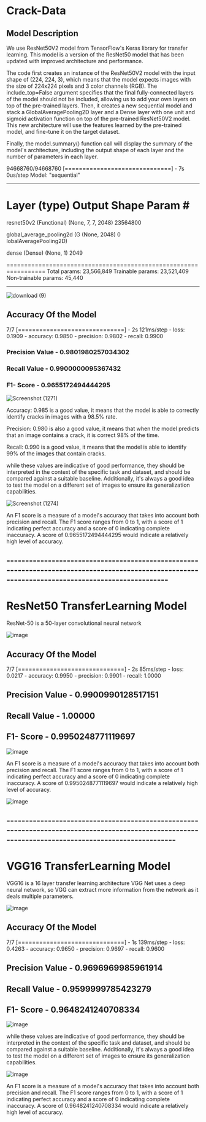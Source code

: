 # Crack-Data

## Model Description

We use ResNet50V2 model from TensorFlow's Keras library for transfer learning. This model is a version of the ResNet50 model that has been updated with improved architecture and performance.

The code first creates an instance of the ResNet50V2 model with the input shape of (224, 224, 3), which means that the model expects images with the size of 224x224 pixels and 3 color channels (RGB). The include_top=False argument specifies that the final fully-connected layers of the model should not be included, allowing us to add your own layers on top of the pre-trained layers.
Then, it creates a new sequential model and stack a GlobalAveragePooling2D layer and a Dense layer with one unit and sigmoid activation function on top of the pre-trained ResNet50V2 model. This new architecture will use the features learned by the pre-trained model, and fine-tune it on the target dataset.

Finally, the model.summary() function call will display the summary of the model's architecture, including the output shape of each layer and the number of parameters in each layer.

94668760/94668760 [==============================] - 7s 0us/step
Model: "sequential"
_________________________________________________________________
 Layer (type)                Output Shape              Param #   
=================================================================
 resnet50v2 (Functional)     (None, 7, 7, 2048)        23564800  
                                                                 
 global_average_pooling2d (G  (None, 2048)             0         
 lobalAveragePooling2D)                                          
                                                                 
 dense (Dense)               (None, 1)                 2049      
                                                                 
=================================================================
Total params: 23,566,849
Trainable params: 23,521,409
Non-trainable params: 45,440
_________________________________________________________________

![download (9)](https://user-images.githubusercontent.com/63531290/212933957-890a6644-acb9-410a-87ec-bbbe512a0b7d.png)

## Accuracy Of the Model

7/7 [==============================] - 2s 121ms/step - loss: 0.1909 - accuracy: 0.9850 - precision: 0.9802 - recall: 0.9900
 
 
### Precision Value - 0.9801980257034302 <br>
### Recall Value -  0.9900000095367432 <br>
### F1- Score - 0.9655172494444295 <br>

 
 ![Screenshot (1271)](https://user-images.githubusercontent.com/63531290/212934954-9b2a073f-8ebd-4039-81ed-f3597ed63b4a.png)

 
 Accuracy: 0.985 is a good value, it means that the model is able to correctly identify cracks in images with a 98.5% rate.

Precision: 0.980 is also a good value, it means that when the model predicts that an image contains a crack, it is correct 98% of the time.

Recall: 0.990 is a good value, it means that the model is able to identify 99% of the images that contain cracks.

while these values are indicative of good performance, they should be interpreted in the context of the specific task and dataset, and should be compared against a suitable baseline. Additionally, it's always a good idea to test the model on a different set of images to ensure its generalization capabilities.

![Screenshot (1274)](https://user-images.githubusercontent.com/63531290/213128906-037f1278-37d3-4360-a988-6ec0fa093bda.png)


An F1 score is a measure of a model's accuracy that takes into account both precision and recall. The F1 score ranges from 0 to 1, with a score of 1 indicating perfect accuracy and a score of 0 indicating complete inaccuracy. A score of 0.9655172494444295 would indicate a relatively high level of accuracy.

## -------------------------------------------------------------------------------------------------------------------------------------------------

# ResNet50 TransferLearning Model
ResNet-50 is a 50-layer convolutional neural network

![image](https://user-images.githubusercontent.com/87661736/213517377-7905dcdb-8e08-44de-8795-92e47d6d2a94.png)

## Accuracy Of the Model
7/7 [==============================] - 2s 85ms/step - loss: 0.0217 - accuracy: 0.9950 - precision: 0.9901 - recall: 1.0000

## Precision Value - 0.9900990128517151 <br>
## Recall Value -   1.00000 <br>
## F1- Score - 0.9950248771119697 <br>

 
 
![image](https://user-images.githubusercontent.com/87661736/213517541-1c409aca-86c1-4bc0-8ada-3473414857eb.png)

 An F1 score is a measure of a model's accuracy that takes into account both precision and recall. The F1 score ranges from 0 to 1, with a score of 1 indicating perfect accuracy and a score of 0 indicating complete inaccuracy. A score of 0.9950248771119697 would indicate a relatively high level of accuracy.
 
![image](https://user-images.githubusercontent.com/87661736/213517848-5ac637b2-7747-4746-a35e-3feed721ece6.png)

## ---------------------------------------------------------------------------------------------------------------------------------------------------


# VGG16 TransferLearning Model

VGG16 is a 16 layer transfer learning architecture
VGG Net uses a deep neural network, so VGG can extract more information from the network as it deals multiple parameters.


![image](https://user-images.githubusercontent.com/87661736/213514493-0dc35d3a-6cd8-4fa2-907e-051664d10409.png)

## Accuracy Of the Model

7/7 [==============================] - 1s 139ms/step - loss: 0.4263 - accuracy: 0.9650 - precision: 0.9697 - recall: 0.9600


## Precision Value - 0.9696969985961914 <br>
## Recall Value -   0.9599999785423279 <br>
## F1- Score - 0.9648241240708334 <br>

 
 ![image](https://user-images.githubusercontent.com/87661736/213514793-6be93354-a4b6-458b-bcfc-fa1206f99cff.png)

while these values are indicative of good performance, they should be interpreted in the context of the specific task and dataset, and should be compared against a suitable baseline. Additionally, it's always a good idea to test the model on a different set of images to ensure its generalization capabilities.
 
 ![image](https://user-images.githubusercontent.com/87661736/213515187-6cb390c6-9e8a-45d2-8e4c-150f683f2c92.png)

 An F1 score is a measure of a model's accuracy that takes into account both precision and recall. The F1 score ranges from 0 to 1, with a score of 1 indicating perfect accuracy and a score of 0 indicating complete inaccuracy. A score of 0.9648241240708334 would indicate a relatively high level of accuracy.
